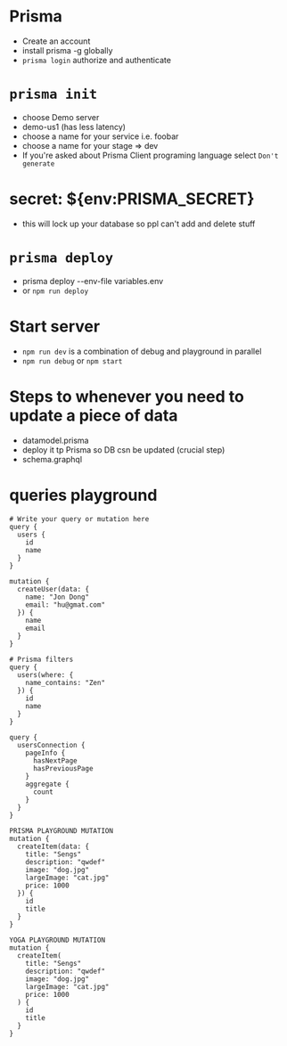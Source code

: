# Prisma
- Create an account 
- install prisma -g globally
- `prisma login` authorize and authenticate 

# `prisma init` 
- choose Demo server
- demo-us1 (has less latency)
- choose a name for your service i.e. foobar
- choose a name for your stage => dev
- If you're asked about Prisma Client programing language select `Don't generate`

# secret: ${env:PRISMA_SECRET}
- this will lock up your database so ppl can't add and delete stuff

# `prisma deploy`
- prisma deploy --env-file variables.env
- or `npm run deploy`

# Start server
- `npm run dev` is a combination of debug and playground in parallel 
- `npm run debug` or `npm start`

# Steps to whenever you need to update a piece of data
- datamodel.prisma
- deploy it tp Prisma so DB csn be updated (crucial step) 
- schema.graphql 

# queries playground
```
# Write your query or mutation here
query {
  users {
    id
    name
  }
}
```

```
mutation {
  createUser(data: {
    name: "Jon Dong"
    email: "hu@gmat.com"
  }) {
    name
    email
  }
}
```

```
# Prisma filters
query {
  users(where: {
    name_contains: "Zen"
  }) {
    id
    name
  }
}

```

```
query {
  usersConnection {
    pageInfo {
      hasNextPage
      hasPreviousPage
    }
    aggregate {
      count
    }
  }
}
```

``` 
PRISMA PLAYGROUND MUTATION
mutation {
  createItem(data: {
    title: "Sengs"
    description: "qwdef"
    image: "dog.jpg"
    largeImage: "cat.jpg"
    price: 1000
  }) {
    id
    title
  }
}
```
```
YOGA PLAYGROUND MUTATION
mutation {
  createItem(
    title: "Sengs"
    description: "qwdef"
    image: "dog.jpg"
    largeImage: "cat.jpg"
    price: 1000
  ) {
    id
    title
  }
}
```
